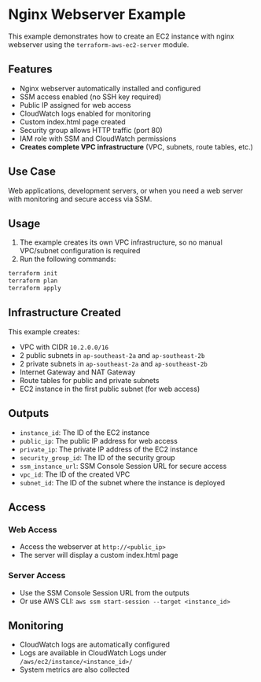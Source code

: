 # Nginx Webserver Example

This example demonstrates how to create an EC2 instance with nginx webserver using the `terraform-aws-ec2-server` module.

## Features

- Nginx webserver automatically installed and configured
- SSM access enabled (no SSH key required)
- Public IP assigned for web access
- CloudWatch logs enabled for monitoring
- Custom index.html page created
- Security group allows HTTP traffic (port 80)
- IAM role with SSM and CloudWatch permissions
- **Creates complete VPC infrastructure** (VPC, subnets, route tables, etc.)

## Use Case

Web applications, development servers, or when you need a web server with monitoring and secure access via SSM.

## Usage

1. The example creates its own VPC infrastructure, so no manual VPC/subnet configuration is required
2. Run the following commands:

```bash
terraform init
terraform plan
terraform apply
```

## Infrastructure Created

This example creates:

- VPC with CIDR `10.2.0.0/16`
- 2 public subnets in `ap-southeast-2a` and `ap-southeast-2b`
- 2 private subnets in `ap-southeast-2a` and `ap-southeast-2b`
- Internet Gateway and NAT Gateway
- Route tables for public and private subnets
- EC2 instance in the first public subnet (for web access)

## Outputs

- `instance_id`: The ID of the EC2 instance
- `public_ip`: The public IP address for web access
- `private_ip`: The private IP address of the EC2 instance
- `security_group_id`: The ID of the security group
- `ssm_instance_url`: SSM Console Session URL for secure access
- `vpc_id`: The ID of the created VPC
- `subnet_id`: The ID of the subnet where the instance is deployed

## Access

### Web Access

- Access the webserver at `http://<public_ip>`
- The server will display a custom index.html page

### Server Access

- Use the SSM Console Session URL from the outputs
- Or use AWS CLI: `aws ssm start-session --target <instance_id>`

## Monitoring

- CloudWatch logs are automatically configured
- Logs are available in CloudWatch Logs under `/aws/ec2/instance/<instance_id>/`
- System metrics are also collected
